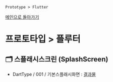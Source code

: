 ```
Prototype > Flutter
```
[메인으로 돌아가기](/README.md)

# 프로토타입 > 플루터 

## :card_index_dividers: 스플래시스크린 (SplashScreen)
- DartType / 001 / 기본스플래시화면 : [결과물](/Prototype-Flutter/Area2D-Rock-001.md)
